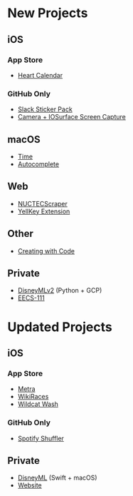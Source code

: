 # New Projects

## iOS

### App Store

- [Heart Calendar](https://github.com/atfinke/heart-cal)

### GitHub Only

- [Slack Sticker Pack](https://github.com/atfinke/SlackStickerPack)
- [Camera + IOSurface Screen Capture](https://github.com/atfinke/Camera-IOSurfaceCapture)

## macOS

- [Time](https://github.com/atfinke/time)
- [Autocomplete](https://github.com/atfinke/Autocomplete)

## Web

- [NUCTECScraper](https://github.com/atfinke/NUCTECScraper)
- [YellKey Extension](https://github.com/atfinke/YellKey-Extension)

## Other

- [Creating with Code](https://github.com/atfinke/CreatingWithCode)

## Private

- [DisneyMLv2](https://github.com/atfinke/DisneyMLv2) (Python + GCP)
- [EECS-111](https://github.com/atfinke/EECS-111)

# Updated Projects

## iOS

### App Store

- [Metra](https://github.com/atfinke/Metra)
- [WikiRaces](https://github.com/atfinke/WikiRaces)
- [Wildcat Wash](https://github.com/atfinke/Wildcat-Wash)

### GitHub Only

- [Spotify Shuffler](https://github.com/atfinke/SpotifyShuffler)

## Private

- [DisneyML](https://github.com/atfinke/DisneyML) (Swift + macOS)
- [Website](https://github.com/atfinke/Website)
